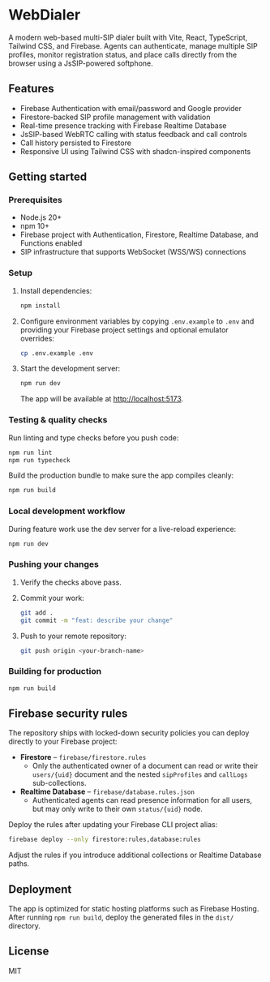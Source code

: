 # WebDialer

A modern web-based multi-SIP dialer built with Vite, React, TypeScript, Tailwind CSS, and Firebase. Agents can authenticate, manage multiple SIP profiles, monitor registration status, and place calls directly from the browser using a JsSIP-powered softphone.

## Features

- Firebase Authentication with email/password and Google provider
- Firestore-backed SIP profile management with validation
- Real-time presence tracking with Firebase Realtime Database
- JsSIP-based WebRTC calling with status feedback and call controls
- Call history persisted to Firestore
- Responsive UI using Tailwind CSS with shadcn-inspired components

## Getting started

### Prerequisites

- Node.js 20+
- npm 10+
- Firebase project with Authentication, Firestore, Realtime Database, and Functions enabled
- SIP infrastructure that supports WebSocket (WSS/WS) connections

### Setup

1. Install dependencies:

   ```bash
   npm install
   ```

2. Configure environment variables by copying `.env.example` to `.env` and providing your Firebase project settings and optional emulator overrides:

   ```bash
   cp .env.example .env
   ```

3. Start the development server:

   ```bash
   npm run dev
   ```

   The app will be available at [http://localhost:5173](http://localhost:5173).

### Testing & quality checks

Run linting and type checks before you push code:

```bash
npm run lint
npm run typecheck
```

Build the production bundle to make sure the app compiles cleanly:

```bash
npm run build
```

### Local development workflow

During feature work use the dev server for a live-reload experience:

```bash
npm run dev
```

### Pushing your changes

1. Verify the checks above pass.
2. Commit your work:

   ```bash
   git add .
   git commit -m "feat: describe your change"
   ```

3. Push to your remote repository:

   ```bash
   git push origin <your-branch-name>
   ```

### Building for production

```bash
npm run build
```

## Firebase security rules

The repository ships with locked-down security policies you can deploy directly to your Firebase project:

- **Firestore** – `firebase/firestore.rules`
  - Only the authenticated owner of a document can read or write their `users/{uid}` document and the nested `sipProfiles` and `callLogs` sub-collections.
- **Realtime Database** – `firebase/database.rules.json`
  - Authenticated agents can read presence information for all users, but may only write to their own `status/{uid}` node.

Deploy the rules after updating your Firebase CLI project alias:

```bash
firebase deploy --only firestore:rules,database:rules
```

Adjust the rules if you introduce additional collections or Realtime Database paths.

## Deployment

The app is optimized for static hosting platforms such as Firebase Hosting. After running `npm run build`, deploy the generated files in the `dist/` directory.

## License

MIT
